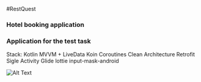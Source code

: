 #RestQuest
### Hotel booking application
### Application for the test task

Stack:
Kotlin
MVVM + LiveData
Koin
Coroutines
Clean Architecture
Retrofit
Sigle Activity
Glide
lottie
input-mask-android

![Alt Text](screencast.gif)